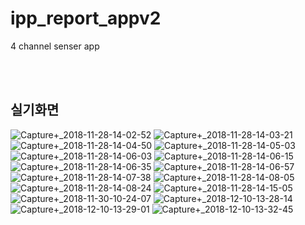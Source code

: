 # ipp_report_appv2
4 channel senser app

</br>
</br>

## 실기화면

![Capture+_2018-11-28-14-02-52](https://user-images.githubusercontent.com/39528583/131818301-e7ee7953-9eda-434a-8d39-627b4bddf094.png)
![Capture+_2018-11-28-14-03-21](https://user-images.githubusercontent.com/39528583/131818307-2b53a8a1-370b-4eb6-96d1-fa322a228141.png)
![Capture+_2018-11-28-14-04-50](https://user-images.githubusercontent.com/39528583/131818309-bf38028d-588c-4e57-9376-88b43ced0678.png)
![Capture+_2018-11-28-14-05-03](https://user-images.githubusercontent.com/39528583/131818310-42afd226-069a-422f-ada1-e5891ba8fa63.png)
![Capture+_2018-11-28-14-06-03](https://user-images.githubusercontent.com/39528583/131818315-1dfbd798-0e87-407d-89cb-c70ac9709753.png)
![Capture+_2018-11-28-14-06-15](https://user-images.githubusercontent.com/39528583/131818316-b8e71cbd-631e-4750-a5e1-947114e6ff39.png)
![Capture+_2018-11-28-14-06-35](https://user-images.githubusercontent.com/39528583/131818318-3b0445d2-4e89-4916-a23a-20c223118786.png)
![Capture+_2018-11-28-14-06-57](https://user-images.githubusercontent.com/39528583/131818341-d1933ffa-2c82-4f41-b56c-149ee21c428b.png)
![Capture+_2018-11-28-14-07-38](https://user-images.githubusercontent.com/39528583/131818343-8caf0e78-384f-4717-8ab9-ccfe881e93e9.png)
![Capture+_2018-11-28-14-08-05](https://user-images.githubusercontent.com/39528583/131818345-7a911505-daad-438f-9935-fc9c72cdf5c2.png)
![Capture+_2018-11-28-14-08-24](https://user-images.githubusercontent.com/39528583/131818348-7c15178c-a60f-40f4-b4a2-95252337bb87.png)
![Capture+_2018-11-28-14-15-05](https://user-images.githubusercontent.com/39528583/131818350-add23e47-c773-4dbf-bb4b-7c92b205e930.png)
![Capture+_2018-11-30-10-24-07](https://user-images.githubusercontent.com/39528583/131818352-8bf64aba-4471-41b2-812d-279bb732c1c4.png)
![Capture+_2018-12-10-13-28-14](https://user-images.githubusercontent.com/39528583/131818354-6058f368-d511-4a08-b14f-2730eeaa2b5a.png)
![Capture+_2018-12-10-13-29-01](https://user-images.githubusercontent.com/39528583/131818358-b041aa18-68f2-4a78-8aca-6e892abd1888.png)
![Capture+_2018-12-10-13-32-45](https://user-images.githubusercontent.com/39528583/131818362-c2585e73-778e-4bda-95cb-5a315cd8ded3.png)

